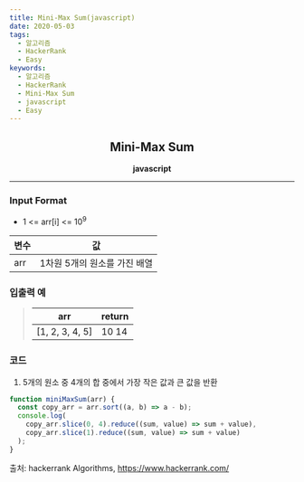 ```yaml
---
title: Mini-Max Sum(javascript)
date: 2020-05-03
tags:
  - 알고리즘
  - HackerRank
  - Easy
keywords:
  - 알고리즘
  - HackerRank
  - Mini-Max Sum
  - javascript
  - Easy
---
```


## <center>Mini-Max Sum</center>

**<center>javascript</center>**

---

### Input Format

- 1 <= arr[i] <= 10<sup>9</sup>

| 변수 | 값                           |
| ---- | ---------------------------- |
| arr  | 1차원 5개의 원소를 가진 배열 |

### 입출력 예

> | arr             | return |
> | --------------- | ------ |
> | [1, 2, 3, 4, 5] | 10 14  |

### 코드

1. 5개의 원소 중 4개의 합 중에서 가장 작은 값과 큰 값을 반환

```javascript
function miniMaxSum(arr) {
  const copy_arr = arr.sort((a, b) => a - b);
  console.log(
    copy_arr.slice(0, 4).reduce((sum, value) => sum + value),
    copy_arr.slice(1).reduce((sum, value) => sum + value)
  );
}
```

출처: hackerrank Algorithms, https://www.hackerrank.com/
